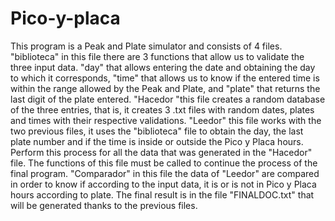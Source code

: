 # Pico-y-placa

This program is a Peak and Plate simulator and consists of 4 files.
"biblioteca" in this file there are 3 functions that allow us to validate the three input data. "day" that allows entering the date and obtaining the day to which it corresponds, "time" that allows us to know if the entered time is within the range allowed by the Peak and Plate, and "plate" that returns the last digit of the plate entered.
"Hacedor "this file creates a random database of the three entries, that is, it creates 3 .txt files with random dates, plates and times with their respective validations.
"Leedor" this file works with the two previous files, it uses the "biblioteca" file to obtain the day, the last plate number and if the time is inside or outside the Pico y Placa hours. Perform this process for all the data that was generated in the "Hacedor" file. The functions of this file must be called to continue the process of the final program.
"Comparador" in this file the data of "Leedor" are compared in order to know if according to the input data, it is or is not in Pico y Placa hours according to plate.
The final result is in the file "FINALDOC.txt" that will be generated thanks to the previous files.

